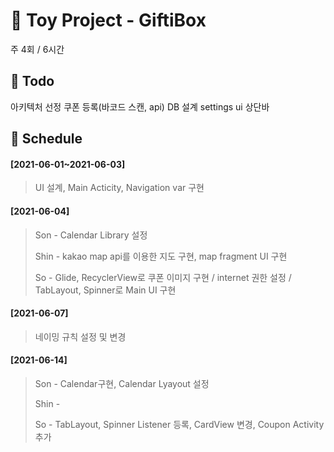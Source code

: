 # 🎁 Toy Project - GiftiBox

주 4회 / 6시간

## 🔨 Todo

아키텍처 선정
쿠폰 등록(바코드 스캔, api)
DB 설계
settings ui
상단바

## 📑 Schedule

#### [2021-06-01~2021-06-03]

> UI 설계, Main Acticity, Navigation var 구현

#### [2021-06-04]

> Son - Calendar Library 설정
>
> Shin - kakao map api를 이용한 지도 구현, map fragment UI 구현
>
> So - Glide, RecyclerView로 쿠폰 이미지 구현 / internet 권한 설정 / TabLayout, Spinner로 Main UI 구현

#### [2021-06-07]

> 네이밍 규칙 설정 및 변경

#### [2021-06-14]

> Son - Calendar구현, Calendar Lyayout 설정
>
> Shin -
>
> So - TabLayout, Spinner Listener 등록, CardView 변경, Coupon Activity 추가
